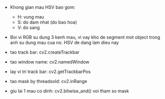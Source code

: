 
- Khong gian mau HSV bao gom:
    + H: vung mau
    + S: do dam nhat (do bao hoa)
    + V: do sang

- Boi vi RGB su dung 3 kenh mau, vi vay kho de segment mot object trong anh su dung mau cua no. HSV de dang lam dieu nay

- tao track bar: cv2.createTrackbar
- tao window name: cv2.namedWindow
- lay vi tri track bar: cv2.getTrackbarPos
- tao mask by threadsold: cv2.inRange
- giu lai 1 mau co dinh: cv2.bitwise_and() voi tham so mask